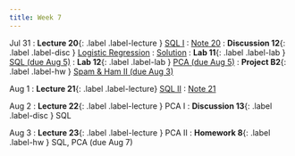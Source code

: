 ```yaml
---
title: Week 7
---
```


Jul 31
: **Lecture 20**{: .label .label-lecture } [SQL I](lecture/lec20)
    : [Note 20](http://ds100.org/course-notes-su23/sql_I/sql_I.html)
: **Discussion 12**{: .label .label-disc } [Logistic Regression](https://drive.google.com/file/d/1FR2Lij2JBrvHKmQ49lJ4CNPLnLW3OAaw/view?usp=sharing)
    : [Solution](https://drive.google.com/file/d/1SJiPcLcoLq09xPO7IoIsSr2_5BHgp1uP/view?usp=sharing)
: **Lab 11**{: .label .label-lab } [SQL (due Aug 5)](http://data100-jl4.datahub.berkeley.edu/hub/user-redirect/git-pull?repo=https%3A%2F%2Fgithub.com%2FDS-100%2Fsu23-materials&branch=main&urlpath=lab%2Ftree%2Fsu23-materials%2Flab%2Flab11%2Flab11.ipynb)
: **Lab 12**{: .label .label-lab } [PCA (due Aug 5)](http://data100-jl4.datahub.berkeley.edu/hub/user-redirect/git-pull?repo=https%3A%2F%2Fgithub.com%2FDS-100%2Fsu23-materials&branch=main&urlpath=lab%2Ftree%2Fsu23-materials%2Flab%2Flab12%2Flab12.ipynb)
: **Project B2**{: .label .label-hw } [Spam & Ham II (due Aug 3)](http://data100-jl4.datahub.berkeley.edu/hub/user-redirect/git-pull?repo=https%3A%2F%2Fgithub.com%2FDS-100%2Fsu23-materials&branch=main&urlpath=lab%2Ftree%2Fsu23-materials%2Fproj%2FprojB2%2FprojB2.ipynb)

Aug 1
: **Lecture 21**{: .label .label-lecture} [SQL II](lecture/lec21)
    : [Note 21](https://ds100.org/course-notes-su23/sql_II/sql_II.html)

Aug 2
: **Lecture 22**{: .label .label-lecture } PCA I
: **Discussion 13**{: .label .label-disc } SQL

Aug 3
: **Lecture 23**{: .label .label-lecture } PCA II
: **Homework 8**{: .label .label-hw } SQL, PCA (due Aug 7)
